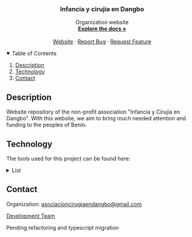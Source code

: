   <h3 align="center">Infancia y cirujia en Dangbo</h3>

  <p align="center">
    Organization website
    <br />
    <a href="https://github.com/manuelalferez/readme-template/wiki"><strong>Explore the docs »</strong></a>
    <br />
    <br />
    <a href="https://infanciaycirugiaendangbo.org/">Website</a>
    ·
    <a href="https://github.com/pmascaraque/iycdangbo/issues">Report Bug</a>
    ·
    <a href="https://github.com/pmascaraque/iycdangbo/issues">Request Feature</a>
  </p>



<details open="open">
  <summary>Table of Contents</summary>
  <ol>
    <li><a href="#description">Description</a></li>
    <li><a href="#technology">Technology</a></li>
    <li><a href="#contact">Contact</a></li>
  </ol>
</details>




## Description

Website repository of the non-profit association "Infancia y Cirujia en Dangbo". With this website, we aim to bring much needed attention and funding to the peoples of Benin. 

## Technology

The tools used for this project can be found here:
<details closed="closed">
  <summary>List</summary>
  <ol>
    <li><a href="https://reactjs.org/docs/getting-started.html">React</a></li>
    <li><a href="https://nodejs.org/en/docs/">Node</a></li>
    <li><a href="https://expressjs.com/">Express</a></li>
    <li><a href="https://nextjs.org/docs/getting-started">Next</a></li>
    <li><a href="https://figma.com">Figma</a></li>
    <li><a href="https://stripe.com">Stripe</a></li>
    <li><a href="https://https://tailwindcss.com/docs">TailwindsCSS</a></li>
    <li><a href="https://https://prismic.io/docs/">PrismicIO</a></li>
  </ol>
</details>


## Contact

Organization: asociacioncirugiaendangbo@gmail.com

[Development Team](https://github.com/pmascaraque/iycdangbo/discussions)

Pending refactoring and typescript migration



